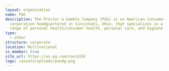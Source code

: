 ```yaml
---
layout: organization
name: P&G
description: The Procter & Gamble Company (P&G) is an American consumer goods
  corporation headquartered in Cincinnati, Ohio, that specializes in a wide
  range of personal health/consumer health, personal care, and hygiene products.
type:
  - other
structure: corporate
location: Multinational
is_member: true
site_url: https://us.pg.com/covid19/
logo: /assets/uploads/pandg.png
---
```

